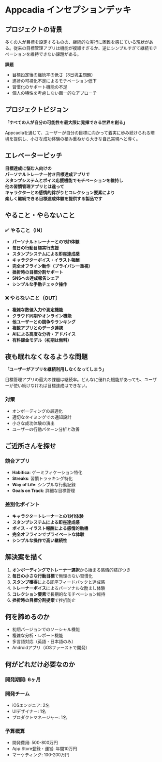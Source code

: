 # Appcadia インセプションデッキ

## プロジェクトの背景
多くの人が目標を設定するものの、継続的な実行に困難を感じている現状がある。従来の目標管理アプリは機能が複雑すぎるか、逆にシンプルすぎて継続モチベーションを維持できない課題がある。

**課題**
- 目標設定後の継続率の低さ（3日坊主問題）
- 進捗の可視化不足によるモチベーション低下
- 習慣化のサポート機能の不足
- 個人の特性を考慮しない画一的なアプローチ

## プロジェクトビジョン
**「すべての人が自分の可能性を最大限に発揮できる世界を創る」**

Appcadiaを通じて、ユーザーが自分の目標に向かって着実に歩み続けられる環境を提供し、小さな成功体験の積み重ねから大きな自己実現へと導く。

## エレベーターピッチ
**目標達成に悩む人向けの**  
**パーソナルトレーナー付き目標達成アプリで**  
**スタンプシステムとボイス応援機能でモチベーションを維持し**  
**他の習慣管理アプリとは違って**  
**キャラクターとの感情的絆がりとコレクション要素により**  
**楽しく継続できる目標達成体験を提供する製品です**

## やること・やらないこと

### ✅ やること（IN）
- **パーソナルトレーナーとの1対1体験**
- **毎日の行動目標実行支援**
- **スタンプシステムによる即座達成感**
- **キャラクターボイス・イラスト報酬**
- **完全オフライン動作（プライバシー重視）**
- **挫折時の目標分割サポート**
- **SNSへの達成報告シェア**
- **シンプルな手動チェック操作**

### ❌ やらないこと（OUT）
- **複雑な数値入力や測定機能**
- **クラウド同期やオンライン機能**
- **他ユーザーとの競争やランキング**
- **複数アプリとのデータ連携**
- **AIによる高度な分析・アドバイス**
- **有料課金モデル（初期は無料）**

## 夜も眠れなくなるような問題
**「ユーザーがアプリを継続利用しなくなってしまう」**

目標管理アプリの最大の課題は継続率。どんなに優れた機能があっても、ユーザーが使い続けなければ目標達成はできない。

### 対策
- オンボーディングの最適化
- 適切なタイミングでの通知設計
- 小さな成功体験の演出
- ユーザーの行動パターン分析と改善

## ご近所さんを探せ
### 競合アプリ
- **Habitica**: ゲーミフィケーション特化
- **Streaks**: 習慣トラッキング特化  
- **Way of Life**: シンプルな行動記録
- **Goals on Track**: 詳細な目標管理

### 差別化ポイント
- **キャラクタートレーナーとの1対1体験**
- **スタンプシステムによる即座達成感**
- **ボイス・イラスト報酬による感情的動機**
- **完全オフラインでプライベートな体験**
- **シンプルな操作で高い継続性**

## 解決案を描く
1. **オンボーディングでトレーナー選択**から始まる感情的結びつき
2. **毎日の小さな行動目標**で無理のない習慣化
3. **スタンプ獲得**による即座フィードバックと達成感
4. **トレーナーボイス**によるパーソナルな励まし体験
5. **コレクション要素**で長期的なモチベーション維持
6. **挫折時の目標分割提案**で挫折防止

## 何を諦めるのか
- 初期バージョンでのソーシャル機能
- 複雑な分析・レポート機能
- 多言語対応（英語・日本語のみ）
- Androidアプリ（iOSファーストで開発）

## 何がどれだけ必要なのか
### 開発期間: 6ヶ月
### 開発チーム
- iOSエンジニア: 2名
- UIデザイナー: 1名  
- プロダクトマネージャー: 1名

### 予算概算
- 開発費用: 500-800万円
- App Store登録・運営: 年間10万円
- マーケティング: 100-200万円